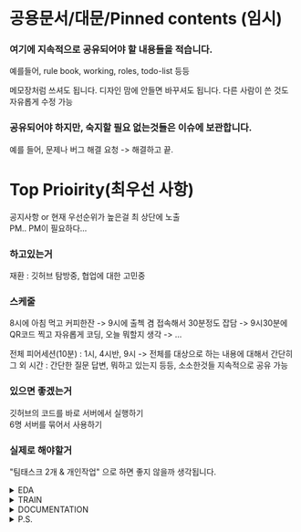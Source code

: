 # 공용문서/대문/Pinned contents (임시)
### 여기에 지속적으로 공유되어야 할 내용들을 적습니다.
예를들어, rule book, working, roles, todo-list 등등

메모장처럼 쓰셔도 됩니다. 디자인 맘에 안들면 바꾸셔도 됩니다. 다른 사람이 쓴 것도 자유롭게 수정 가능

### 공유되어야 하지만, 숙지할 필요 없는것들은 이슈에 보관합니다.
예를 들어, 문제나 버그 해결 요청 -> 해결하고 끝.


# Top Prioirity(최우선 사항)
공지사항 or 현재 우선순위가 높은걸 최 상단에 노출  
PM.. PM이 필요하다...

### 하고있는거

재환 : 깃허브 탐방중, 협업에 대한 고민중

### 스케줄
8시에 아침 먹고 커피한잔 -> 9시에 출첵 겸 접속해서 30분정도 잡담
-> 9시30분에 QR코드 찍고 자유롭게 코딩, 오늘 뭐할지 생각 -> ...

전체 피어세션(10분) : 1시, 4시반, 9시 -> 전체를 대상으로 하는 내용에 대해서 간단히  
그 외 시간 : 간단한 질문 답변, 뭐하고 있는지 등등, 소소한것들 지속적으로 공유 가능

### 있으면 좋겠는거
깃허브의 코드를 바로 서버에서 실행하기  
6명 서버를 묶어서 사용하기

### 실제로 해야할거

"팀태스크 2개 & 개인작업" 으로 하면 좋지 않을까 생각됩니다.

<details><summary>EDA</summary>

- private 셋과 public 셋, train 셋에 분포차이 있는지 확인하기.

</details>

<details><summary>TRAIN</summary>

- 체계적인(단일화된) 하이퍼 파라미터 튜닝 환경(AutoKeras, tensorboard, ...)
- 효과적인 모델 아키텍쳐 탐색 / 논문 구현 (논문구현은 아마 2인1조로?)

</details>

<details><summary>DOCUMENTATION</summary>

- 학습내용과 연결해서 task 에 대한 분석  
- 작업한 내용들 정리(포트폴리오로 쓰는걸 대비)
- 피어세션에서 제안된 것들, 완료된 것들, 진행상황 등등, 필요한 것들 문서화 (서기역할)

</details>

<details><summary>P.S.</summary>

```
from jaehwan_codes import augmentation as aug
from semin_codes import use_server

data = aug.Augment(data, aug.SWAP)
server = use_server("124.51.62.1.")
server.train(trainer, data)
```

### 공용문서를 만들게 된 계기 : 효과적인 협업

대회기간이 4주이고, 모든 프로젝트는 항상 늦어진다는 점을 고려하면, 첫주에 "필요한 것들이 대부분 마무리"가 돼 있어야 나머지 기간동안
예외대처/사후처리, 추가개선 등을 진행할 수 있다고 예상합니다.

또한, 6명이서 협업을 하면 실질적으로 3명정도의 생산성이 나온다고 보면, 굉장히 긴밀하게 협업할 필요가 있다고 느꼈습니다.
그러면서도, 지난 스테이지까지 한명으로 학습정리하고, 컴피티션 참가하고 한것을 보면,
6명이라는 인원은 4명에 비해서 많은 것을 할 수 있는 인원이라고 생각됩니다.

단순히 data - model - 성능개선 - 대회 끝

으로 하기에는 아쉬우니, 첫주에 최대한 적극적으로, 많은 것들을 완성해서
이를 바탕으로 나머지 주에서 개선해가면 좋겠습니다.

### 작업중인 내용이나, todo-list 가 만들어지는 것에 부담을 느끼지 않았으면 합니다.
각자의 사정은 다릅니다. 밤에 코딩하는 사람도 있고, 주말에 밀린 강의를 듣는사람도 있을 것이며,
학교에서 중간고사가 있을수도 있죠. 각자가 코딩이 잘 될 때, 갑자기 흥미가 솓구칠 때에 더 많이 하는게 좋다고 생각합니다.
저같은경우에는 지금 글쓰기에 꽂혀서 이렇게 글을 많이 쓰고있습니다. 여담입니다 아무튼 각자의 목표도
조금씩 다를 수 있을 것 같습니다. 공부가 됐으면 하는 사람, 대회 등수가 중요한 사람, 면접준비, 포트폴리오 준비하는사람, 등등...
다만, 대회에서 성적을 높이기 위해 했던 수많은 시도와 노력들이 필요한 것에는 이견이 없을 듯 합니다.
뭐라도 최선을 다했으면 된거죠 그렇지 않나요?

개인적으로 저같은 경우, 부스트캠프에서 공부한것들, 작업한 것들을 포트폴리오로 만들어서 면접에서
평가받는거를 상상하면 좀 부담감이 느껴지면서 동기부여가 되더라구요.

적어도, 협업은 긴밀하게 되어야 한다고 생각합니다. 특히, 자기가 작업이 진행이 안된다,
그냥 오늘은 코딩하기가 싫다 이런것도 공유가 되어야 한다고 생각합니다. 이런 부분에 미안해하거나, 자책할 필요도 없고, 부담을 안가지셨으면 합니다.
학습플래너 같은걸 써본적이 있으실겁니다. 목표를 달성한 날을 기록해서 성취감을 느끼는 것도 중요하지만, 제대로 안된 날을 객관적으로(스스로) 확인하는 것도 중요합니다.
줌하다가 롤키셔도 되고, 유튜브 보셔도 됩니다. 스스로 컨디션 관리 잘 하시고, 자기자신에게 가장 잘 맞는 방법으로
팀프로젝트 수행하셨으면 그걸로 충분합니다.

### 내가 편하기 위해 남을 돕는다
팀에게 도움이 될 만한건 뭐든 좋습니다. 마음껏 도와주셔도 됩니다.
다른 팀원에게 A를 알려주면, 그 팀원이 A를 이해하는데 드는 시간을 절약해서 B를 더 많이 작업할 수 있겠죠?
얼리스타터가 맨처음 어떻게 시작할지 알려주면, 레이트스타터가 시간을 절약할수도 있고,
강의를 안들은 사람, 마스터세션 까먹은사람(주로 저), 실험 잘못하고 있는 사람 등등, 조금이라도 도움이 되겠다 싶은 내용은
도움이 됩니다.(?)

### 그렇다고 불필요하게 잦은 회의는.. 안되겠죠?
특히, Pstage1의 랜덤매칭에서 할말도 없고.. 뭐라도 말하면서 시간을 떼운 적이 있죠...
물론, 특별히 중요한게 없으면 잡담하면서 할거하고 해도 괜찮습니다. 음.. 그러니까 남에게 확실히 도움이 될 내용이 있으면
그런걸 주저하지 말고 말씀하시면 됩니다 ..!

</details>